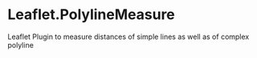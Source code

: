 # Leaflet.PolylineMeasure
Leaflet Plugin to measure distances of simple lines as well as of complex polyline
